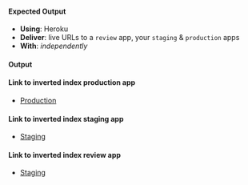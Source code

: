#### Expected Output
- **Using**: Heroku
- **Deliver**: live URLs to a `review` app, your `staging` & `production` apps
- **With**: *independently*

#### Output

#### Link to inverted index production app
 - [Production](https://e-inverted-index.herokuapp.com/)

 #### Link to inverted index staging app
 - [Staging](https://e-inverted-index-staging.herokuapp.com/)

  #### Link to inverted index review app
 - [Staging](https://e-inverted-index-staging-pr-8.herokuapp.com/)

